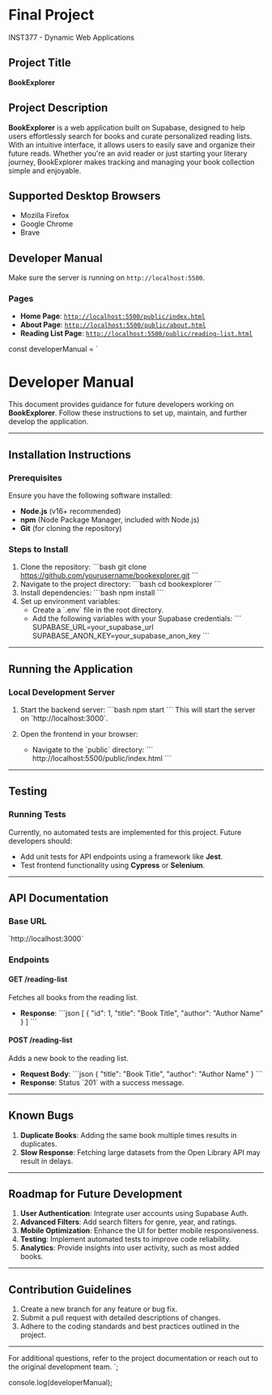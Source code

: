 # Final Project  
INST377 - Dynamic Web Applications

## Project Title
**BookExplorer**

## Project Description
<b>BookExplorer</b> is a web application built on Supabase, designed to help users effortlessly search for books and curate personalized reading lists. With an intuitive interface, it allows users to easily save and organize their future reads. Whether you're an avid reader or just starting your literary journey, BookExplorer makes tracking and managing your book collection simple and enjoyable.

## Supported Desktop Browsers
- Mozilla Firefox
- Google Chrome
- Brave

## Developer Manual

Make sure the server is running on `http://localhost:5500`.

### Pages

- **Home Page**: [`http://localhost:5500/public/index.html`](http://localhost:5500/public/index.html)
- **About Page**: [`http://localhost:5500/public/about.html`](http://localhost:5500/public/about.html)
- **Reading List Page**: [`http://localhost:5500/public/reading-list.html`](http://localhost:5500/public/reading-list.html)

const developerManual = `
# Developer Manual

This document provides guidance for future developers working on **BookExplorer**. Follow these instructions to set up, maintain, and further develop the application.

---

## Installation Instructions

### Prerequisites
Ensure you have the following software installed:
- **Node.js** (v16+ recommended)
- **npm** (Node Package Manager, included with Node.js)
- **Git** (for cloning the repository)

### Steps to Install
1. Clone the repository:
   \`\`\`bash
   git clone https://github.com/yourusername/bookexplorer.git
   \`\`\`
2. Navigate to the project directory:
   \`\`\`bash
   cd bookexplorer
   \`\`\`
3. Install dependencies:
   \`\`\`bash
   npm install
   \`\`\`
4. Set up environment variables:
   - Create a \`.env\` file in the root directory.
   - Add the following variables with your Supabase credentials:
     \`\`\`
     SUPABASE_URL=your_supabase_url
     SUPABASE_ANON_KEY=your_supabase_anon_key
     \`\`\`

---

## Running the Application

### Local Development Server
1. Start the backend server:
   \`\`\`bash
   npm start
   \`\`\`
   This will start the server on \`http://localhost:3000\`.

2. Open the frontend in your browser:
   - Navigate to the \`public\` directory:
     \`\`\`
     http://localhost:5500/public/index.html
     \`\`\`

---

## Testing

### Running Tests
Currently, no automated tests are implemented for this project. Future developers should:
- Add unit tests for API endpoints using a framework like **Jest**.
- Test frontend functionality using **Cypress** or **Selenium**.

---

## API Documentation

### Base URL
\`http://localhost:3000\`

### Endpoints

#### **GET /reading-list**
Fetches all books from the reading list.
- **Response**:
  \`\`\`json
  [
    {
      "id": 1,
      "title": "Book Title",
      "author": "Author Name"
    }
  ]
  \`\`\`

#### **POST /reading-list**
Adds a new book to the reading list.
- **Request Body**:
  \`\`\`json
  {
    "title": "Book Title",
    "author": "Author Name"
  }
  \`\`\`
- **Response**:
  Status \`201\` with a success message.

---

## Known Bugs

1. **Duplicate Books**: Adding the same book multiple times results in duplicates.
2. **Slow Response**: Fetching large datasets from the Open Library API may result in delays.

---

## Roadmap for Future Development

1. **User Authentication**: Integrate user accounts using Supabase Auth.
2. **Advanced Filters**: Add search filters for genre, year, and ratings.
3. **Mobile Optimization**: Enhance the UI for better mobile responsiveness.
4. **Testing**: Implement automated tests to improve code reliability.
5. **Analytics**: Provide insights into user activity, such as most added books.

---

## Contribution Guidelines
1. Create a new branch for any feature or bug fix.
2. Submit a pull request with detailed descriptions of changes.
3. Adhere to the coding standards and best practices outlined in the project.

---

For additional questions, refer to the project documentation or reach out to the original development team.
`;

console.log(developerManual);
